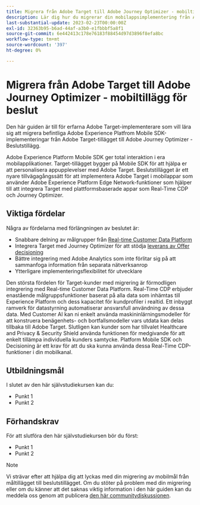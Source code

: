 ```yaml
---
title: Migrera från Adobe Target till Adobe Journey Optimizer - mobiltillägg för beslut
description: Lär dig hur du migrerar din mobilappsimplementering från Adobe Target till Adobe Journey Optimizer - Beslutstillägg
last-substantial-update: 2023-02-23T00:00:00Z
exl-id: 32363b95-b6ad-44af-a3b0-e1fbbbf5a8f1
source-git-commit: 6e442413c178e76183f88454d97d3896f8efa8bc
workflow-type: tm+mt
source-wordcount: '397'
ht-degree: 0%

---
```


# Migrera från Adobe Target till Adobe Journey Optimizer - mobiltillägg för beslut

Den här guiden är till för erfarna Adobe Target-implementerare som vill lära sig att migrera befintliga Adobe Experience Platfrom Mobile SDK-implementeringar från Adobe Target-tillägget till Adobe Journey Optimizer - Beslutstillägg.

Adobe Experience Platform Mobile SDK ger total interaktion i era mobilapplikationer. Target-tillägget bygger på Mobile SDK för att hjälpa er att personalisera appupplevelser med Adobe Target. Beslutstillägget är ett nyare tillvägagångssätt för att implementera Adobe Target i mobilappar som använder Adobe Experience Platform Edge Network-funktioner som hjälper till att integrera Target med plattformsbaserade appar som Real-Time CDP och Journey Optimizer.

## Viktiga fördelar

Några av fördelarna med förlängningen av beslutet är:

* Snabbare delning av målgrupper från [Real-time Customer Data Platform](https://experienceleague.adobe.com/docs/platform-learn/tutorials/experience-cloud/next-hit-personalization.html)
* Integrera Target med Journey Optimizer för att stödja [leverans av Offer decisioning](https://experienceleague.adobe.com/docs/target/using/integrate/ajo/offer-decision.html)
* Bättre integrering med Adobe Analytics som inte förlitar sig på att sammanfoga information från separata nätverksanrop
* Ytterligare implementeringsflexibilitet för utvecklare

Den största fördelen för Target-kunder med migrering är förmodligen integrering med Real-time Customer Data Platform. Real-Time CDP erbjuder enastående målgruppsfunktioner baserat på alla data som inhämtas till Experience Platform och dess kapacitet för kundprofiler i realtid. Ett inbyggt ramverk för datastyrning automatiserar ansvarsfull användning av dessa data. Med Customer AI kan ni enkelt använda maskininlärningsmodeller för att konstruera benägenhets- och bortfallsmodeller vars utdata kan delas tillbaka till Adobe Target. Slutligen kan kunder som har tillvalet Healthcare and Privacy &amp; Security Shield använda funktionen för medgivande för att enkelt tillämpa individuella kunders samtycke. Platform Mobile SDK och Decisioning är ett krav för att du ska kunna använda dessa Real-Time CDP-funktioner i din mobilkanal.

## Utbildningsmål

I slutet av den här självstudiekursen kan du:

* Punkt 1
* Punkt 2


## Förhandskrav

För att slutföra den här självstudiekursen bör du först:

* Punkt 1
* Punkt 2


>[!NOTE]
>
>Vi strävar efter att hjälpa dig att lyckas med din migrering av mobilmål från måltillägget till beslutstillägget. Om du stöter på problem med din migrering eller om du känner att det saknas viktig information i den här guiden kan du meddela oss genom att publicera [den här communitydiskussionen](https://experienceleaguecommunities.adobe.com/t5/adobe-experience-platform-data/tutorial-discussion-migrate-target-from-at-js-to-web-sdk/m-p/575587#M463).
